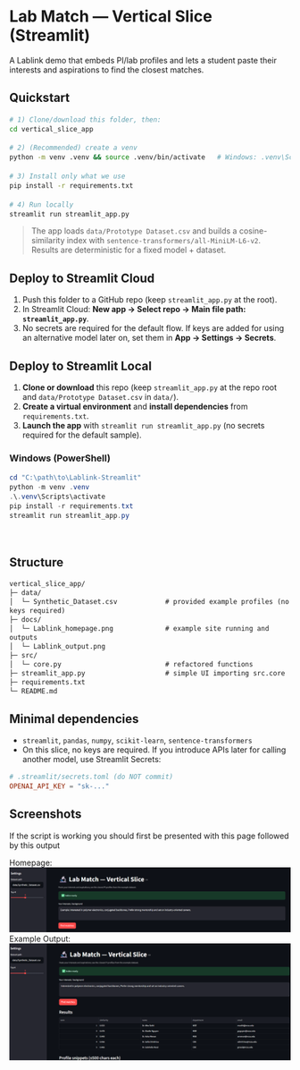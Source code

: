 
# Lab Match — Vertical Slice (Streamlit)

A Lablink demo that embeds PI/lab profiles and lets a student paste their interests and aspirations to find the closest matches.

## Quickstart

```bash
# 1) Clone/download this folder, then:
cd vertical_slice_app

# 2) (Recommended) create a venv
python -m venv .venv && source .venv/bin/activate   # Windows: .venv\Scripts\activate

# 3) Install only what we use
pip install -r requirements.txt

# 4) Run locally
streamlit run streamlit_app.py
```

> The app loads `data/Prototype Dataset.csv` and builds a cosine-similarity index with `sentence-transformers/all-MiniLM-L6-v2`.  
> Results are deterministic for a fixed model + dataset.

## Deploy to Streamlit Cloud

1. Push this folder to a GitHub repo (keep `streamlit_app.py` at the root).
2. In Streamlit Cloud: **New app → Select repo → Main file path: `streamlit_app.py`**.
3. No secrets are required for the default flow. If keys are added for using an alternative model later on, set them in **App → Settings → Secrets**.

## Deploy to Streamlit Local

1. **Clone or download** this repo (keep `streamlit_app.py` at the repo root and `data/Prototype Dataset.csv` in `data/`).
2. **Create a virtual environment** and **install dependencies** from `requirements.txt`.
3. **Launch the app** with `streamlit run streamlit_app.py` (no secrets required for the default sample).

### Windows (PowerShell)
```powershell
cd "C:\path\to\Lablink-Streamlit"
python -m venv .venv
.\.venv\Scripts\activate
pip install -r requirements.txt
streamlit run streamlit_app.py




```
## Structure
```
vertical_slice_app/
├─ data/
│  └─ Synthetic_Dataset.csv            # provided example profiles (no keys required)
├─ docs/
│  └─ Lablink_homepage.png             # example site running and outputs
│  └─ Lablink_output.png 
├─ src/
│  └─ core.py                          # refactored functions
├─ streamlit_app.py                    # simple UI importing src.core
├─ requirements.txt
└─ README.md
```

## Minimal dependencies

- `streamlit`, `pandas`, `numpy`, `scikit-learn`, `sentence-transformers`  
- On this slice, no keys are required. If you introduce APIs later for calling another model, use Streamlit Secrets:

```toml
# .streamlit/secrets.toml (do NOT commit)
OPENAI_API_KEY = "sk-..."
```


## Screenshots 
If the script is working you should first be presented with this page followed by this output

Homepage:
![screenshot](docs/Lablink_homepage.png)
Example Output:
![screenshot](docs/Lablink_output.png)
